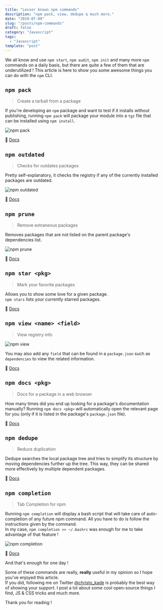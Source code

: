 ```yaml
---
title: "Lesser known npm commands"
description: "npm pack, view, dedupe & much more."
date: "2019-07-09"
slug: "/posts/npm-commands"
draft: false
category: "Javascript"
tags:
  - "Javascript"  
template: "post"
---
```


We all know and use `npm start`, `npm audit`, `npm init` and many more `npm` commands on a daily basis, but there are quite a few of them that are underutilized ! This article is here to show you some awesome things you can do with the `npm` CLI.

## `npm pack`

> Create a tarball from a package

If you're developing an `npm` package and want to test if it installs without publishing, running `npm pack` will package your module into a `tgz` file that can be installed using `npm install`.

![npm pack](https://thepracticaldev.s3.amazonaws.com/i/ig80blt6yg7ur05abgjd.png)

📄 [Docs](https://docs.npmjs.com/cli/pack.html)

## `npm outdated`

> Checks for outdates packages

Pretty self-explanatory, it checks the registry if any of the currently installed packages are outdated.

![npm outdated](https://thepracticaldev.s3.amazonaws.com/i/j79740spfxioivjjr6cu.png)

📄 [Docs](https://docs.npmjs.com/cli/outdated.html)

## `npm prune`

> Remove extraneous packages

Removes packages that are not listed on the parent package's dependencies list.

![npm prune](https://thepracticaldev.s3.amazonaws.com/i/t2o0kpgy7cvu2cayto8i.png)

📄 [Docs](https://docs.npmjs.com/cli/prune.html)

## `npm star <pkg>`

> Mark your favorite packages

Allows you to show some love for a given package.  
`npm stars` lists your currently starred packages.

📄 [Docs](https://docs.npmjs.com/cli/star.html)

## `npm view <name> <field>`

> View registry info


![npm view](https://thepracticaldev.s3.amazonaws.com/i/ykiu334due6d8pho3kvt.png)

You may also add any `field` that can be found in a `package.json` such as `dependencies` to view the related information.

📄 [Docs](https://docs.npmjs.com/cli/view.html)

## `npm docs <pkg>`

> Docs for a package in a web browser

How many times did you end up looking for a package's documentation manually? Running `npm docs <pkg>` will automatically open the relevant page for you (only if it is listed in the package's `package.json` file).

📄 [Docs](https://docs.npmjs.com/cli/repo.html)

## `npm dedupe`

> Reduce duplication

Dedupe searches the local package tree and tries to simplify its structure by moving dependencies further up the tree. This way, they can be shared more effectively by multiple dependent packages.

📄 [Docs](https://docs.npmjs.com/cli/dedupe.html)

## `npm completion`

> Tab Completion for npm

Running `npm completion` will display a bash script that will take care of auto-completion of any future npm command. All you have to do is follow the instructions given by the command.  
In my case, `npm completion >> ~/.bashrc` was enough for me to take advantage of that feature !

![npm completion](https://thepracticaldev.s3.amazonaws.com/i/lvy7rb6s1ccprxj0k6l2.png)

📄 [Docs](https://docs.npmjs.com/cli/completion.html)

And that's enough for one day !  

Some of these commands are really, **really** useful in my opinion so I hope you've enjoyed this article.  
If you did, following me on Twitter [@christo_kade](http://twitter.com/christo_kade) is probably the best way of showing your support. I post a lot about some cool open-source things I find, JS & CSS tricks and much more.

Thank you for reading !
